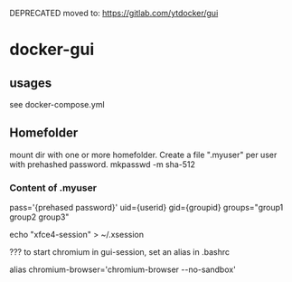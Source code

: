 DEPRECATED moved to: https://gitlab.com/ytdocker/gui


# docker-gui

## usages

see docker-compose.yml


## Homefolder
mount dir with one or more homefolder. 
Create a file ".myuser" per user with prehashed password. 
mkpasswd -m sha-512

### Content of .myuser
pass='{prehased password}'
uid={userid}
gid={groupid}
groups="group1 group2 group3"


echo "xfce4-session" > ~/.xsession

???
to start chromium in gui-session, set an alias in .bashrc  

alias chromium-browser='chromium-browser --no-sandbox'  
